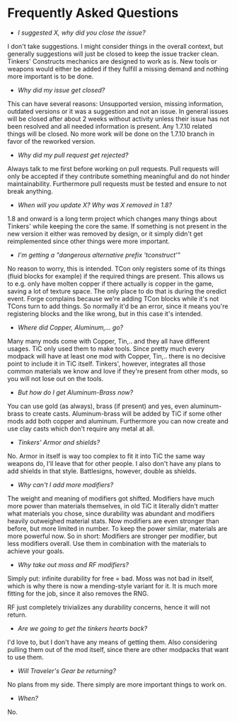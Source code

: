 # Frequently Asked Questions

* _I suggested X, why did you close the issue?_

I don't take suggestions. I might consider things in the overall context, but generally suggestions will just be closed to keep the issue tracker clean. Tinkers' Constructs mechanics are designed to work as is. New tools or weapons would either be added if they fulfill a missing demand and nothing more important is to be done.

* _Why did my issue get closed?_

This can have several reasons: Unsupported version, missing information, outdated versions or it was a suggestion and not an issue.
In general issues will be closed after about 2 weeks without activity unless their issue has not been resolved and all needed information is present.
Any 1.7.10 related things will be closed. No more work will be done on the 1.7.10 branch in favor of the reworked version.

* _Why did my pull request get rejected?_

Always talk to me first before working on pull requests. Pull requests will only be accepted if they contribute something meaningful and do not hinder maintainability. Furthermore pull requests must be tested and ensure to not break anything.

* _When will you update X? Why was X removed in 1.8?_

1.8 and onward is a long term project which changes many things about Tinkers' while keeping the core the same. If something is not present in the new version it either was removed by design, or it simply didn't get reimplemented since other things were more important.

* _I'm getting a "dangerous alternative prefix 'tconstruct'"_

No reason to worry, this is intended. TCon only registers some of its things (fluid blocks for example) if the required things are present. This allows us to e.g. only have molten copper if there actually is copper in the game, saving a lot of texture space. The only place to do that is during the oredict event. Forge complains because we're adding TCon blocks while it's not TCons turn to add things. So normally it'd be an error, since it means you're registering blocks and the like wrong, but in this case it's intended.

* _Where did Copper, Aluminum,... go?_

Many many mods come with Copper, Tin,.. and they all have different usages. TiC only used them to make tools. Since pretty much every modpack will have at least one mod with Copper, Tin,.. there is no decisive point to include it in TiC itself. Tinkers', however, integrates all those common materials we know and love if they're present from other mods, so you will not lose out on the tools.

* _But how do I get Aluminum-Brass now?_

You can use gold (as always), brass (if present) and yes, even aluminum-brass to create casts. Aluminum-brass will be added by TiC if some other mods add both copper and aluminum. Furthermore you can now create and use clay casts which don't require any metal at all.

* _Tinkers' Armor and shields?_

No. Armor in itself is way too complex to fit it into TiC the same way weapons do, I'll leave that for other people. I also don't have any plans to add shields in that style. Battlesigns, however, double as shields.

* _Why can't I add more modifiers?_

The weight and meaning of modifiers got shifted. Modifiers have much more power than materials themselves, in old TiC it literally didn't matter what materials you chose, since durability was abundant and modifiers heavily outweighed material stats. Now modifiers are even stronger than before, but more limited in number. To keep the power similar, materials are more powerful now. So in short: Modifiers are stronger per modifier, but less modifiers overall. Use them in combination with the materials to achieve your goals.

* _Why take out moss and RF modifiers?_

Simply put: infinite durability for free = bad. Moss was not bad in itself, which is why there is now a mending-style variant for it. It is much more fitting for the job, since it also removes the RNG.

RF just completely trivializes any durability concerns, hence it will not return.

* _Are we going to get the tinkers hearts back?_

I'd love to, but I don't have any means of getting them. Also considering pulling them out of the mod itself, since there are other modpacks that want to use them.

* _Will Traveler's Gear be returning?_

No plans from my side. There simply are more important things to work on.

* _When?_

No.